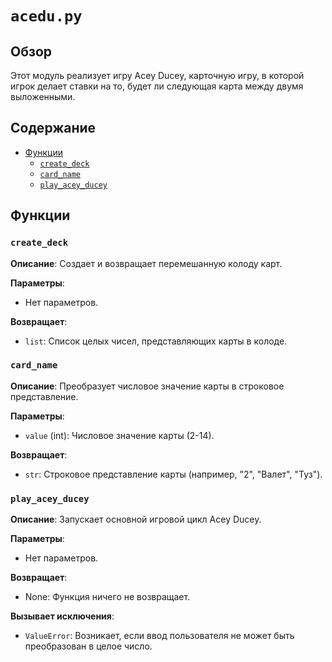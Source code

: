 # `acedu.py`

## Обзор

Этот модуль реализует игру Acey Ducey, карточную игру, в которой игрок делает ставки на то, будет ли следующая карта между двумя выложенными.

## Содержание

- [Функции](#функции)
    - [`create_deck`](#create_deck)
    - [`card_name`](#card_name)
    - [`play_acey_ducey`](#play_acey_ducey)

## Функции

### `create_deck`

**Описание**: Создает и возвращает перемешанную колоду карт.

**Параметры**:
- Нет параметров.

**Возвращает**:
- `list`: Список целых чисел, представляющих карты в колоде.

### `card_name`

**Описание**: Преобразует числовое значение карты в строковое представление.

**Параметры**:
- `value` (int): Числовое значение карты (2-14).

**Возвращает**:
- `str`: Строковое представление карты (например, "2", "Валет", "Туз").

### `play_acey_ducey`

**Описание**: Запускает основной игровой цикл Acey Ducey.

**Параметры**:
- Нет параметров.

**Возвращает**:
- None: Функция ничего не возвращает.

**Вызывает исключения**:
- `ValueError`: Возникает, если ввод пользователя не может быть преобразован в целое число.